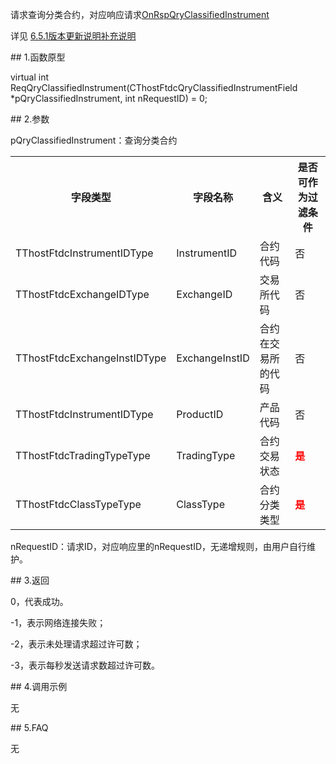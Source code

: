 <p>请求查询分类合约，对应响应请求<a href="../../CTHOSTFTDCTRADERAPI/ONRSPQRYCLASSIFIEDINSTRUMENT/">OnRspQryClassifiedInstrument</a></p>
<p>详见  <a href="../../../6.5.1BBGXSMBCSM/">6.5.1版本更新说明补充说明</a></p>
<span class="anchor" id="6893a0b7-c78d-4f2d-a103-a95dc3f94d4f"></span>
## 1.函数原型
<p>virtual int ReqQryClassifiedInstrument(CThostFtdcQryClassifiedInstrumentField *pQryClassifiedInstrument, int nRequestID) = 0;</p>
<span class="anchor" id="8f0b6ff7-5698-427c-a709-1b12c3622dc2"></span>
## 2.参数
<p>pQryClassifiedInstrument：查询分类合约</p>
<table><tr><th style="TEXT-ALIGN: center;">字段类型</th><th style="TEXT-ALIGN: center;">字段名称</th><th style="TEXT-ALIGN: center;">含义</th><th style="TEXT-ALIGN: center;">是否可作为过滤条件</th></tr><tr><td style="TEXT-ALIGN: left;">TThostFtdcInstrumentIDType</td>
<td style="TEXT-ALIGN: left;">InstrumentID</td>
<td style="TEXT-ALIGN: left;">合约代码</td>
<td style="TEXT-ALIGN: left;">否</td>
</tr>
<tr><td style="TEXT-ALIGN: left;">TThostFtdcExchangeIDType</td>
<td style="TEXT-ALIGN: left;">ExchangeID</td>
<td style="TEXT-ALIGN: left;">交易所代码</td>
<td style="TEXT-ALIGN: left;">否</td>
</tr>
<tr><td style="TEXT-ALIGN: left;">TThostFtdcExchangeInstIDType</td>
<td style="TEXT-ALIGN: left;">ExchangeInstID</td>
<td style="TEXT-ALIGN: left;">合约在交易所的代码</td>
<td style="TEXT-ALIGN: left;">否</td>
</tr>
<tr><td style="TEXT-ALIGN: left;">TThostFtdcInstrumentIDType</td>
<td style="TEXT-ALIGN: left;">ProductID</td>
<td style="TEXT-ALIGN: left;">产品代码</td>
<td style="TEXT-ALIGN: left;">否</td>
</tr>
<tr><td style="TEXT-ALIGN: left;">TThostFtdcTradingTypeType</td>
<td style="TEXT-ALIGN: left;">TradingType</td>
<td style="TEXT-ALIGN: left;">合约交易状态</td>
<td style="TEXT-ALIGN: left;"><strong><font color="#FF0000">是</font></strong></td>
</tr>
<tr><td style="TEXT-ALIGN: left;">TThostFtdcClassTypeType</td>
<td style="TEXT-ALIGN: left;">ClassType</td>
<td style="TEXT-ALIGN: left;">合约分类类型</td>
<td style="TEXT-ALIGN: left;"><strong><font color="#FF0000">是</font></strong></td>
</tr>
</table>
<p>nRequestID：请求ID，对应响应里的nRequestID，无递增规则，由用户自行维护。</p>
<span class="anchor" id="02d556f2-fb59-4494-9b70-6d02584d4704"></span>
## 3.返回
<p>0，代表成功。</p>
<p>-1，表示网络连接失败；</p>
<p>-2，表示未处理请求超过许可数；</p>
<p>-3，表示每秒发送请求数超过许可数。</p>
<span class="anchor" id="4504f176-525e-4a5f-95fa-841ed83a90b8"></span>
## 4.调用示例
<p>无</p>
<span class="anchor" id="211c7d62-fbf2-491a-96a2-e153b722f01d"></span>
## 5.FAQ
<p>无</p>
